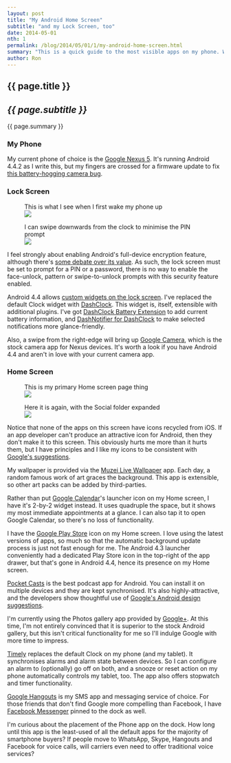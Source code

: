 ```yaml
---
layout: post
title: "My Android Home Screen"
subtitle: "and my Lock Screen, too"
date: 2014-05-01
nth: 1
permalink: /blog/2014/05/01/1/my-android-home-screen.html
summary: "This is a quick guide to the most visible apps on my phone. Which ones enjoy prime real estate?"
author: Ron
---
```


## {{ page.title }}

## _{{ page.subtitle }}_

{{ page.summary }}

### My Phone

My current phone of choice is the [Google Nexus 5](https://play.google.com/store/devices/details?id=nexus_5_black_32gb).
It's running Android 4.4.2 as I write this, but my fingers are crossed for a firmware update to fix [this battery-hogging camera bug](https://code.google.com/p/android/issues/detail?id=60058).

### Lock Screen

<figure tabindex="0">
  <figcaption>This is what I see when I first wake my phone up</figcaption>
  <img src="//lh3.googleusercontent.com/-_KvTGbmZgDI/U2GBfapVt4I/AAAAAAAAJXU/IoqbPQgljxc/w504-h896-no/lockscreen-pin.png" />
</figure>

<figure tabindex="0">
  <figcaption>I can swipe downwards from the clock to minimise the PIN prompt</figcaption>
  <img src="//lh4.googleusercontent.com/-ogpfg0s7QCo/U2GBgRV-EVI/AAAAAAAAJXc/pQK8vs6r6LE/w504-h896-no/lockscreen-widget.png" />
</figure>

I feel strongly about enabling Android's full-device encryption feature, although there's [some debate over its value](http://security.stackexchange.com/questions/10529/are-there-actually-any-advantages-to-android-full-disk-encryption). As such, the lock screen must be set to prompt for a PIN or a password, there is no way to enable the face-unlock, pattern or swipe-to-unlock prompts with this security feature enabled.

Android 4.4 allows [custom widgets on the lock screen](https://support.google.com/nexus/answer/2781801?hl=en).
I've replaced the default Clock widget with [DashClock](https://play.google.com/store/apps/details?id=net.nurik.roman.dashclock). This widget is, itself, extensible with additional plugins. I've got [DashClock Battery Extension](https://play.google.com/store/apps/details?id=me.grantland.dashclock_battery)
to add current battery information, and [DashNotifier for DashClock](https://play.google.com/store/apps/details?id=com.umang.dashnotifier)
to make selected notifications more glance-friendly.

Also, a swipe from the right-edge will bring up [Google Camera](https://play.google.com/store/apps/details?id=com.google.android.GoogleCamera),
which is the stock camera app for Nexus devices.
It's worth a look if you have Android 4.4 and aren't in love with your current camera app.

### Home Screen

<figure tabindex="0">
  <figcaption>This is my primary Home screen page thing</figcaption>
  <img src="//lh4.googleusercontent.com/-0Z53QlBSD6w/U2GBfoplF8I/AAAAAAAAJXQ/CpWR_WdOiZ8/w504-h896-no/homescreen.png" />
</figure>

<figure tabindex="0">
  <figcaption>Here it is again, with the Social folder expanded</figcaption>
  <img src="//lh5.googleusercontent.com/-iYJiEcn7M5Q/U2GBfTPZLrI/AAAAAAAAJXM/p_zkOVxCTfg/w504-h896-no/homescreen-folder.png" />
</figure>

Notice that none of the apps on this screen have icons recycled from iOS. If an app developer can't produce an attractive icon for Android, then they don't make it to this screen. This obviously hurts me more than it hurts them, but I have principles and I like my icons to be consistent with [Google's suggestions](http://developer.android.com/design/style/iconography.html#launcher).

My wallpaper is provided via the [Muzei Live Wallpaper](https://play.google.com/store/apps/details?id=net.nurik.roman.muzei)
app. Each day, a random famous work of art graces the background.
This app is extensible, so other art packs can be added by third-parties.

Rather than put [Google Calendar](https://play.google.com/store/apps/details?id=com.google.android.calendar)'s
launcher icon on my Home screen, I have it's 2-by-2 widget instead.
It uses quadruple the space, but it shows my most immediate appointments at a glance. I can also tap it to open Google Calendar, so there's no loss of functionality.

I have the [Google Play Store](https://play.google.com/store/) icon on my Home screen.
I love using the latest versions of apps, so much so that the automatic background update process is just not fast enough for me. The Android 4.3 launcher conveniently had a dedicated Play Store icon in the top-right of the app drawer, but that's gone in Android 4.4, hence its presence on my Home screen.

[Pocket Casts](https://play.google.com/store/apps/details?id=au.com.shiftyjelly.pocketcasts) is the best podcast app for Android. You can install it on multiple devices and they are kept synchronised. It's also highly-attractive, and the developers show thoughtful use of [Google's Android design suggestions](http://developer.android.com/design/index.html).

I'm currently using the Photos gallery app provided by [Google+](https://play.google.com/store/apps/details?id=com.google.android.apps.plus).
At this time, I'm not entirely convinced that it is superior to the stock Android gallery,
but this isn't critical functionality for me so I'll indulge Google with more time to impress.

[Timely](https://play.google.com/store/apps/details?id=ch.bitspin.timely)
replaces the default Clock on my phone (and my tablet). It synchronises alarms and alarm state between devices.
So I can configure an alarm to (optionally) go off on both, and a snooze or reset action on my phone automatically controls my tablet, too. The app also offers stopwatch and timer functionality.

[Google Hangouts](https://play.google.com/store/apps/details?id=com.google.android.talk)
is my SMS app and messaging service of choice.
For those friends that don't find Google more compelling than Facebook, I have [Facebook Messenger](https://play.google.com/store/apps/details?id=com.facebook.orca)
pinned to the dock as well.

I'm curious about the placement of the Phone app on the dock.
How long until this app is the least-used of all the default apps for the majority of smartphone buyers?
If people move to WhatsApp, Skype, Hangouts and Facebook for voice calls, will carriers even need to offer traditional voice services?
